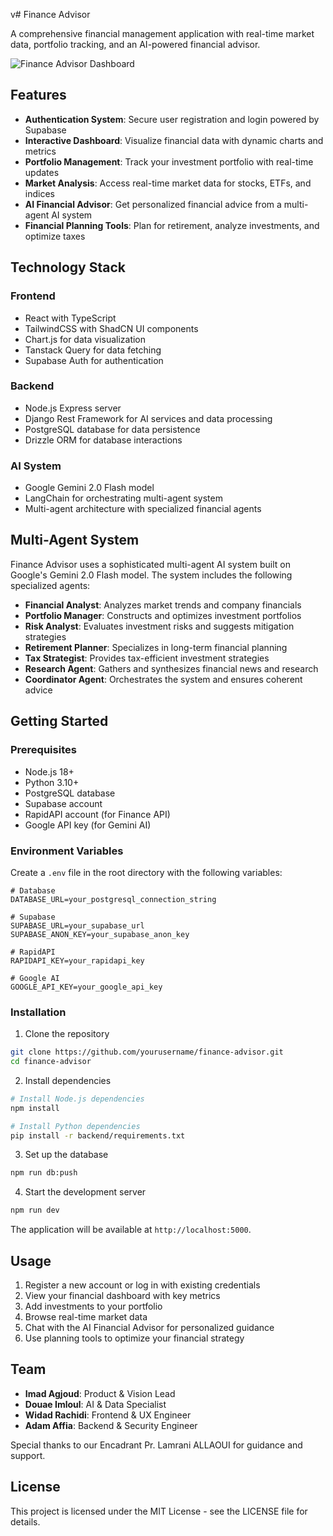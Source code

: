 v# Finance Advisor

A comprehensive financial management application with real-time market data, portfolio tracking, and an AI-powered financial advisor.

![Finance Advisor Dashboard](https://i.imgur.com/j2KPDr0.png)

## Features

- **Authentication System**: Secure user registration and login powered by Supabase
- **Interactive Dashboard**: Visualize financial data with dynamic charts and metrics
- **Portfolio Management**: Track your investment portfolio with real-time updates
- **Market Analysis**: Access real-time market data for stocks, ETFs, and indices
- **AI Financial Advisor**: Get personalized financial advice from a multi-agent AI system
- **Financial Planning Tools**: Plan for retirement, analyze investments, and optimize taxes

## Technology Stack

### Frontend
- React with TypeScript
- TailwindCSS with ShadCN UI components
- Chart.js for data visualization
- Tanstack Query for data fetching
- Supabase Auth for authentication

### Backend
- Node.js Express server
- Django Rest Framework for AI services and data processing
- PostgreSQL database for data persistence
- Drizzle ORM for database interactions

### AI System
- Google Gemini 2.0 Flash model
- LangChain for orchestrating multi-agent system
- Multi-agent architecture with specialized financial agents

## Multi-Agent System

Finance Advisor uses a sophisticated multi-agent AI system built on Google's Gemini 2.0 Flash model. The system includes the following specialized agents:

- **Financial Analyst**: Analyzes market trends and company financials
- **Portfolio Manager**: Constructs and optimizes investment portfolios
- **Risk Analyst**: Evaluates investment risks and suggests mitigation strategies
- **Retirement Planner**: Specializes in long-term financial planning
- **Tax Strategist**: Provides tax-efficient investment strategies
- **Research Agent**: Gathers and synthesizes financial news and research
- **Coordinator Agent**: Orchestrates the system and ensures coherent advice

## Getting Started

### Prerequisites
- Node.js 18+
- Python 3.10+
- PostgreSQL database
- Supabase account
- RapidAPI account (for Finance API)
- Google API key (for Gemini AI)

### Environment Variables

Create a `.env` file in the root directory with the following variables:

```
# Database
DATABASE_URL=your_postgresql_connection_string

# Supabase
SUPABASE_URL=your_supabase_url
SUPABASE_ANON_KEY=your_supabase_anon_key

# RapidAPI
RAPIDAPI_KEY=your_rapidapi_key

# Google AI
GOOGLE_API_KEY=your_google_api_key
```

### Installation

1. Clone the repository
```bash
git clone https://github.com/yourusername/finance-advisor.git
cd finance-advisor
```

2. Install dependencies
```bash
# Install Node.js dependencies
npm install

# Install Python dependencies
pip install -r backend/requirements.txt
```

3. Set up the database
```bash
npm run db:push
```

4. Start the development server
```bash
npm run dev
```

The application will be available at `http://localhost:5000`.

## Usage

1. Register a new account or log in with existing credentials
2. View your financial dashboard with key metrics
3. Add investments to your portfolio
4. Browse real-time market data
5. Chat with the AI Financial Advisor for personalized guidance
6. Use planning tools to optimize your financial strategy

## Team

- **Imad Agjoud**: Product & Vision Lead
- **Douae Imloul**: AI & Data Specialist
- **Widad Rachidi**: Frontend & UX Engineer
- **Adam Affia**: Backend & Security Engineer

Special thanks to our Encadrant Pr. Lamrani ALLAOUI for guidance and support.

## License

This project is licensed under the MIT License - see the LICENSE file for details.